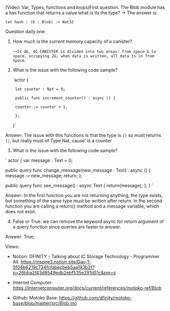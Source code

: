 
(Video: Var, Types, functions and loops)First question. The Blob module has a has function that returns a value what is its the type? -> The answer is: 

`let hash : (b : Blob) -> Nat32`

Question daily one:

1) How much is the current memory capacity of a canister?

    --`Is 4G, 4G CANISTER is divided into two areas: from space & to space, occupying 2G; when data is written, all data is in from Space.`

2) What is the issue with the following code sample?

    `actor {

        let counter : Nat = 0;

        public func increment_counter() : async () {

        counter := counter + 1;

        };

    }`

Answer: The issue with this functions is that the type is `()` so must returns `()`, but really must of Type Nat, cause' is a counter

3) What is the issue with the following code sample?

`
actor {
  var message : Text = 0;

  public query func change_message(new_message : Text) : async () {
    message := new_message;
    return;
  };
  
  public query func see_message() : async Text {
    return(message);
  };
}
`

Answer: In the first function you are not returning anything, the type exists, but something of the same type must be written after return.
In the second function you are calling a return() method and a message variable, which does not exist.

4) False or True: we can remove the keyword async for return argument of a query function since queries are faster to answer.

Answer: True;

Views: 

- Notion: DFINITY - Talking about IC Storage Technology - Programmer All: https://inspire3.notion.site/Day-1-5f04b6219c734fcfabecbeb5aa193b2f?p=26bba2f43d9549edb2ebf535e291d51c&pm=s

- Internet Computer: https://internetcomputer.org/docs/current/references/motoko-ref/Blob

- Github: Motoko Base: https://github.com/dfinity/motoko-base/blob/master/src/Blob.mo